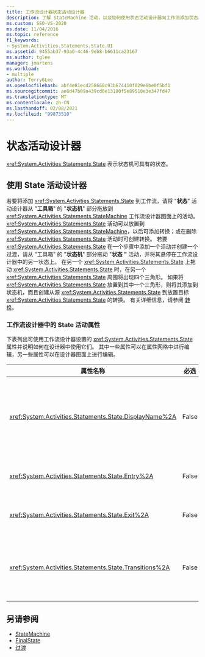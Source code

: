 ```yaml
---
title: 工作流设计器状态活动设计器
description: 了解 StateMachine 活动，以及如何使用状态活动设计器向工作流添加状态。
ms.custom: SEO-VS-2020
ms.date: 11/04/2016
ms.topic: reference
f1_keywords:
- System.Activities.Statements.State.UI
ms.assetid: 9455ab37-93a0-4c46-9eb8-b6611ca23167
ms.author: tglee
manager: jmartens
ms.workload:
- multiple
author: TerryGLee
ms.openlocfilehash: abf4e81ecd258668c93b674410f029e6be0f5bf1
ms.sourcegitcommit: ae6d47b09a439cd0e13180f5e89510e3e347fd47
ms.translationtype: MT
ms.contentlocale: zh-CN
ms.lasthandoff: 02/08/2021
ms.locfileid: "99873510"
---
```

# <a name="state-activity-designer"></a>状态活动设计器

<xref:System.Activities.Statements.State> 表示状态机可具有的状态。

## <a name="using-the-state-activity-designer"></a>使用 State 活动设计器

若要将添加 <xref:System.Activities.Statements.State> 到工作流，请将 "**状态**" 活动设计器从 "**工具箱**" 的 "**状态机**" 部分拖放到 <xref:System.Activities.Statements.StateMachine> 工作流设计器图面上的活动。 <xref:System.Activities.Statements.State> 活动可以放置到 <xref:System.Activities.Statements.StateMachine>，以后可添加转换；或在删除 <xref:System.Activities.Statements.State> 活动时可创建转换。 若要 <xref:System.Activities.Statements.State> 在一个步骤中添加一个活动并创建一个过渡，请从 "工具箱" 的 "**状态机**" 部分拖动 "**状态** **"** 活动，并将其悬停在工作流设计器中的另一状态上。 在另一个 <xref:System.Activities.Statements.State> 上拖动 <xref:System.Activities.Statements.State> 时，在另一个 <xref:System.Activities.Statements.State> 周围将出现四个三角形。 如果将 <xref:System.Activities.Statements.State> 放置到其中一个三角形，则将其添加到状态机，而且创建从源 <xref:System.Activities.Statements.State> 到放置目标 <xref:System.Activities.Statements.State> 的转换。 有关详细信息，请参阅 [转换](../workflow-designer/transition-activity-designer.md)。

### <a name="state-activity-properties-in-the-workflow-designer"></a>工作流设计器中的 State 活动属性

下表列出可使用工作流设计器设置的 <xref:System.Activities.Statements.State> 属性并说明如何在设计器中使用它们。 其中一些属性可以在属性网格中进行编辑，另一些属性可以在设计器图面上进行编辑。

|属性名称|必选|使用情况|
|-|--------------|-|
|<xref:System.Activities.Statements.State.DisplayName%2A>|False|指定 <xref:System.Activities.Statements.State> 活动设计器在标头中的友好名称。 默认值为 " **状态**"。 可以在属性网格或直接在活动设计器的标头中编辑该值。 <xref:System.Activities.Statements.State.DisplayName%2A> 用于痕迹导航，后者显示在工作流设计器顶部。<br /><br /> 虽然 <xref:System.Activities.Statements.State.DisplayName%2A> 不是绝对必需的，但最好使用该属性。|
|<xref:System.Activities.Statements.State.Entry%2A>|False|指定在转换到此状态时发生的操作。 <xref:System.Activities.Statements.State>展开活动时，可以通过将活动从 "**工具箱**" 拖放到状态的 "**输入**" 部分来设置此值。|
|<xref:System.Activities.Statements.State.Exit%2A>|False|指定在从此状态转换时发生的操作。 <xref:System.Activities.Statements.State>展开活动时，可以通过将活动从 "**工具箱**" 拖放到状态的 "**退出**" 部分来设置此值。|
|<xref:System.Activities.Statements.State.Transitions%2A>|False|列出源自 <xref:System.Activities.Statements.State> 的可能转换。 列表中的每个项有一个指向关联的 <xref:System.Activities.Statements.Transition> 和目标 <xref:System.Activities.Statements.State> 的链接。 单击此链接会将设计器切换到 <xref:System.Activities.Statements.Transition> 或 <xref:System.Activities.Statements.State> 的扩展视图。|

## <a name="see-also"></a>另请参阅

- [StateMachine](../workflow-designer/statemachine-activity-designer.md)
- [FinalState](../workflow-designer/finalstate-activity-designer.md)
- [过渡](../workflow-designer/transition-activity-designer.md)
